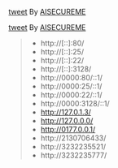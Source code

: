 [tweet](https://twitter.com/aisecureme/status/1238061828229353473) By [AISECUREME](https://twitter.com/aisecureme)


[tweet](https://twitter.com/aisecureme/status/1238853314193682432) By [AISECUREME](https://twitter.com/aisecureme)
>* http://[::]:80/
>* http://[::]:25/
>* http://[::]:22/
>* http://[::]:3128/
>* http://0000:80/::1/
>* http://0000:25/::1/
>* http://0000:22/::1/
>* http://0000:3128/::1/
>* http://127.0.1.3/
>* http://127.0.0.0/
>* http://0177.0.0.1/
>* http://2130706433/
>* http://3232235521/
>* http://3232235777/
